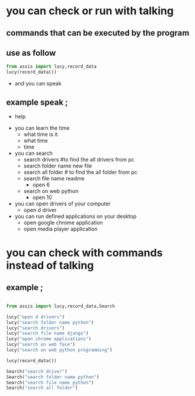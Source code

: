 # you can check or run with talking

 commands that can be executed by the program
 ---------

  use as follow
  -----

  ```python
  from assis import lucy,record_data
  lucy(record_data())
  ```
 - and you can speak

  example speak ;
  ------
  - help
  + you can learn the time
    - what time is it
    - what time
    - time
  + you can search
    - search drivers #to find the all drivers from pc
    - search folder name new file
    - search all folder # to find the all folder from pc
    + search file name readme
      - open 6
    + search on web python
      - open 10
  + you can open drivers of your computer
    - open d driver
  + you can run defined applications on your desktop
    - open google chrome application
    - open media player application


# you can check with commands instead of talking

example ;
 ------
```python

from assis import lucy,record_data,Search

lucy("open d drivers")
lucy("search folder name python")
lucy("search drivers")
lucy("search file name django")
lucy("open chrome applications")
lucy("search on web face")
lucy("search on web python programming")

lucy(record_data())

Search("search driver")
Search("search folder name python")
Search("search file name python")
Search("search all folder")

 ```
